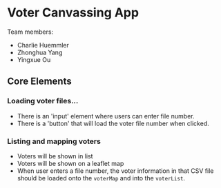 # Voter Canvassing App

Team members:
* Charlie Huemmler
* Zhonghua Yang
* Yingxue Ou

## Core Elements

### Loading voter files...
* There is an 'input' element where users can enter file number.
* There is a 'button' that will load the voter file number when clicked.

### Listing and mapping voters
* Voters will be shown in list
* Voters will be shown on a leaflet map
* When user enters a file number, the voter information in that CSV file should be loaded onto the `voterMap` and into the `voterList`.